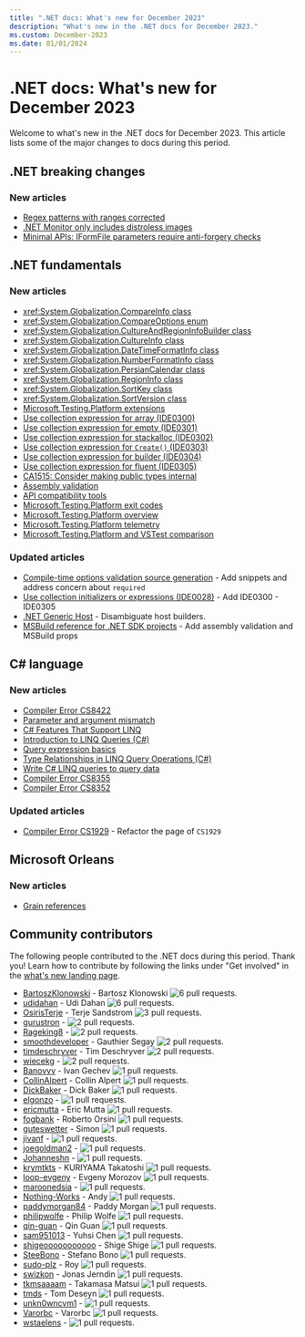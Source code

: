 ```yaml
---
title: ".NET docs: What's new for December 2023"
description: "What's new in the .NET docs for December 2023."
ms.custom: December-2023
ms.date: 01/01/2024
---
```


# .NET docs: What's new for December 2023

Welcome to what's new in the .NET docs for December 2023. This article lists some of the major changes to docs during this period.

## .NET breaking changes

### New articles

- [Regex patterns with ranges corrected](../core/compatibility/core-libraries/7.0/regex-ranges.md)
- [.NET Monitor only includes distroless images](../core/compatibility/deployment/8.0/monitor-image.md)
- [Minimal APIs: IFormFile parameters require anti-forgery checks](../core/compatibility/aspnet-core/8.0/antiforgery-checks.md)

## .NET fundamentals

### New articles

- [<xref:System.Globalization.CompareInfo> class](../fundamentals/runtime-libraries/system-globalization-compareinfo.md)
- [<xref:System.Globalization.CompareOptions> enum](../fundamentals/runtime-libraries/system-globalization-compareoptions.md)
- [<xref:System.Globalization.CultureAndRegionInfoBuilder> class](../fundamentals/runtime-libraries/system-globalization-cultureandregioninfobuilder.md)
- [<xref:System.Globalization.CultureInfo> class](../fundamentals/runtime-libraries/system-globalization-cultureinfo.md)
- [<xref:System.Globalization.DateTimeFormatInfo> class](../fundamentals/runtime-libraries/system-globalization-datetimeformatinfo.md)
- [<xref:System.Globalization.NumberFormatInfo> class](../fundamentals/runtime-libraries/system-globalization-numberformatinfo.md)
- [<xref:System.Globalization.PersianCalendar> class](../fundamentals/runtime-libraries/system-globalization-persiancalendar.md)
- [<xref:System.Globalization.RegionInfo> class](../fundamentals/runtime-libraries/system-globalization-regioninfo.md)
- [<xref:System.Globalization.SortKey> class](../fundamentals/runtime-libraries/system-globalization-sortkey.md)
- [<xref:System.Globalization.SortVersion> class](../fundamentals/runtime-libraries/system-globalization-sortversion.md)
- [Microsoft.Testing.Platform extensions](../core/testing/unit-testing-platform-extensions.md)
- [Use collection expression for array (IDE0300)](../fundamentals/code-analysis/style-rules/ide0300.md)
- [Use collection expression for empty (IDE0301)](../fundamentals/code-analysis/style-rules/ide0301.md)
- [Use collection expression for stackalloc (IDE0302)](../fundamentals/code-analysis/style-rules/ide0302.md)
- [Use collection expression for `Create()` (IDE0303)](../fundamentals/code-analysis/style-rules/ide0303.md)
- [Use collection expression for builder (IDE0304)](../fundamentals/code-analysis/style-rules/ide0304.md)
- [Use collection expression for fluent (IDE0305)](../fundamentals/code-analysis/style-rules/ide0305.md)
- [CA1515: Consider making public types internal](../fundamentals/code-analysis/quality-rules/ca1515.md)
- [Assembly validation](../fundamentals/apicompat/assembly-validation.md)
- [API compatibility tools](../fundamentals/apicompat/overview.md)
- [Microsoft.Testing.Platform exit codes](../core/testing/unit-testing-platform-exit-codes.md)
- [Microsoft.Testing.Platform overview](../core/testing/unit-testing-platform-intro.md)
- [Microsoft.Testing.Platform telemetry](../core/testing/unit-testing-platform-telemetry.md)
- [Microsoft.Testing.Platform and VSTest comparison](../core/testing/unit-testing-platform-vs-vstest.md)

### Updated articles

- [Compile-time options validation source generation](../core/extensions/options-validation-generator.md) - Add snippets and address concern about `required`
- [Use collection initializers or expressions (IDE0028)](../fundamentals/code-analysis/style-rules/ide0028.md) - Add IDE0300 - IDE0305
- [.NET Generic Host](../core/extensions/generic-host.md) - Disambiguate host builders.
- [MSBuild reference for .NET SDK projects](../core/project-sdk/msbuild-props.md) - Add assembly validation and MSBuild props

## C# language

### New articles

- [Compiler Error CS8422](../csharp/language-reference/compiler-messages/cs8422.md)
- [Parameter and argument mismatch](../csharp/language-reference/compiler-messages/parameter-argument-mismatch.md)
- [C# Features That Support LINQ](../csharp/linq/get-started/features-that-support-linq.md)
- [Introduction to LINQ Queries (C#)](../csharp/linq/get-started/introduction-to-linq-queries.md)
- [Query expression basics](../csharp/linq/get-started/query-expression-basics.md)
- [Type Relationships in LINQ Query Operations (C#)](../csharp/linq/get-started/type-relationships-in-linq-query-operations.md)
- [Write C# LINQ queries to query data](../csharp/linq/get-started/write-linq-queries.md)
- [Compiler Error CS8355](../csharp/language-reference/compiler-messages/cs8355.md)
- [Compiler Error CS8352](../csharp/language-reference/compiler-messages/cs8352.md)

### Updated articles

- [Compiler Error CS1929](../csharp/misc/cs1929.md) - Refactor the page of `CS1929`

## Microsoft Orleans

### New articles

- [Grain references](../orleans/grains/grain-references.md)

## Community contributors

The following people contributed to the .NET docs during this period. Thank you! Learn how to contribute by following the links under "Get involved" in the [what's new landing page](index.yml).

- [BartoszKlonowski](https://github.com/BartoszKlonowski) - Bartosz Klonowski ![6 pull requests.](https://img.shields.io/badge/Merged%20Pull%20Requests-6-green)
- [udidahan](https://github.com/udidahan) - Udi Dahan ![6 pull requests.](https://img.shields.io/badge/Merged%20Pull%20Requests-6-green)
- [OsirisTerje](https://github.com/OsirisTerje) - Terje Sandstrom ![3 pull requests.](https://img.shields.io/badge/Merged%20Pull%20Requests-3-green)
- [gurustron](https://github.com/gurustron) -  ![2 pull requests.](https://img.shields.io/badge/Merged%20Pull%20Requests-2-green)
- [Rageking8](https://github.com/Rageking8) -  ![2 pull requests.](https://img.shields.io/badge/Merged%20Pull%20Requests-2-green)
- [smoothdeveloper](https://github.com/smoothdeveloper) - Gauthier Segay ![2 pull requests.](https://img.shields.io/badge/Merged%20Pull%20Requests-2-green)
- [timdeschryver](https://github.com/timdeschryver) - Tim Deschryver ![2 pull requests.](https://img.shields.io/badge/Merged%20Pull%20Requests-2-green)
- [wiecekg](https://github.com/wiecekg) -  ![2 pull requests.](https://img.shields.io/badge/Merged%20Pull%20Requests-2-green)
- [Banovvv](https://github.com/Banovvv) - Ivan Gechev ![1 pull requests.](https://img.shields.io/badge/Merged%20Pull%20Requests-1-green)
- [CollinAlpert](https://github.com/CollinAlpert) - Collin Alpert ![1 pull requests.](https://img.shields.io/badge/Merged%20Pull%20Requests-1-green)
- [DickBaker](https://github.com/DickBaker) - Dick Baker ![1 pull requests.](https://img.shields.io/badge/Merged%20Pull%20Requests-1-green)
- [elgonzo](https://github.com/elgonzo) -  ![1 pull requests.](https://img.shields.io/badge/Merged%20Pull%20Requests-1-green)
- [ericmutta](https://github.com/ericmutta) - Eric Mutta ![1 pull requests.](https://img.shields.io/badge/Merged%20Pull%20Requests-1-green)
- [fogbank](https://github.com/fogbank) - Roberto Orsini ![1 pull requests.](https://img.shields.io/badge/Merged%20Pull%20Requests-1-green)
- [guteswetter](https://github.com/guteswetter) - Simon ![1 pull requests.](https://img.shields.io/badge/Merged%20Pull%20Requests-1-green)
- [jivanf](https://github.com/jivanf) -  ![1 pull requests.](https://img.shields.io/badge/Merged%20Pull%20Requests-1-green)
- [joegoldman2](https://github.com/joegoldman2) -  ![1 pull requests.](https://img.shields.io/badge/Merged%20Pull%20Requests-1-green)
- [Johanneshn](https://github.com/Johanneshn) -  ![1 pull requests.](https://img.shields.io/badge/Merged%20Pull%20Requests-1-green)
- [krymtkts](https://github.com/krymtkts) - KURIYAMA Takatoshi ![1 pull requests.](https://img.shields.io/badge/Merged%20Pull%20Requests-1-green)
- [loop-evgeny](https://github.com/loop-evgeny) - Evgeny Morozov ![1 pull requests.](https://img.shields.io/badge/Merged%20Pull%20Requests-1-green)
- [maroonedsia](https://github.com/maroonedsia) -  ![1 pull requests.](https://img.shields.io/badge/Merged%20Pull%20Requests-1-green)
- [Nothing-Works](https://github.com/Nothing-Works) - Andy ![1 pull requests.](https://img.shields.io/badge/Merged%20Pull%20Requests-1-green)
- [paddymorgan84](https://github.com/paddymorgan84) - Paddy Morgan ![1 pull requests.](https://img.shields.io/badge/Merged%20Pull%20Requests-1-green)
- [philipwolfe](https://github.com/philipwolfe) - Philip Wolfe ![1 pull requests.](https://img.shields.io/badge/Merged%20Pull%20Requests-1-green)
- [qin-guan](https://github.com/qin-guan) - Qin Guan ![1 pull requests.](https://img.shields.io/badge/Merged%20Pull%20Requests-1-green)
- [sam951013](https://github.com/sam951013) - Yuhsi Chen ![1 pull requests.](https://img.shields.io/badge/Merged%20Pull%20Requests-1-green)
- [shigeooooooooooo](https://github.com/shigeooooooooooo) - Shige Shige ![1 pull requests.](https://img.shields.io/badge/Merged%20Pull%20Requests-1-green)
- [SteeBono](https://github.com/SteeBono) - Stefano Bono ![1 pull requests.](https://img.shields.io/badge/Merged%20Pull%20Requests-1-green)
- [sudo-plz](https://github.com/sudo-plz) - Roy ![1 pull requests.](https://img.shields.io/badge/Merged%20Pull%20Requests-1-green)
- [swizkon](https://github.com/swizkon) - Jonas Jerndin ![1 pull requests.](https://img.shields.io/badge/Merged%20Pull%20Requests-1-green)
- [tkmsaaaam](https://github.com/tkmsaaaam) - Takamasa Matsui ![1 pull requests.](https://img.shields.io/badge/Merged%20Pull%20Requests-1-green)
- [tmds](https://github.com/tmds) - Tom Deseyn ![1 pull requests.](https://img.shields.io/badge/Merged%20Pull%20Requests-1-green)
- [unkn0wncvm1](https://github.com/unkn0wncvm1) -  ![1 pull requests.](https://img.shields.io/badge/Merged%20Pull%20Requests-1-green)
- [Varorbc](https://github.com/Varorbc) - Varorbc ![1 pull requests.](https://img.shields.io/badge/Merged%20Pull%20Requests-1-green)
- [wstaelens](https://github.com/wstaelens) -  ![1 pull requests.](https://img.shields.io/badge/Merged%20Pull%20Requests-1-green)

